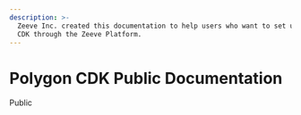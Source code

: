 ```yaml
---
description: >-
  Zeeve Inc. created this documentation to help users who want to set up Polygon
  CDK through the Zeeve Platform.
---
```


# Polygon CDK Public Documentation

Public
